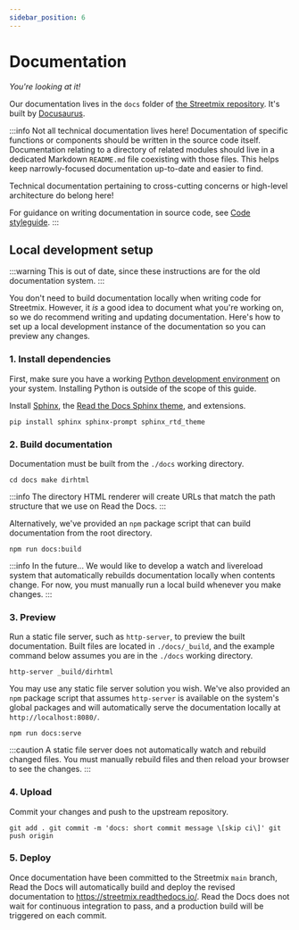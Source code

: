 ```yaml
---
sidebar_position: 6
---
```


# Documentation

_You're looking at it!_

Our documentation lives in the `docs` folder of [the Streetmix repository](https://github.com/streetmix/streetmix/tree/main/docs). It's built by [Docusaurus](https://docusaurus.io/).

:::info Not all technical documentation lives here! Documentation of specific functions or components should be written in the source code itself. Documentation relating to a directory of related modules should live in a dedicated Markdown `README.md` file coexisting with those files. This helps keep narrowly-focused documentation up-to-date and easier to find.

Technical documentation pertaining to cross-cutting concerns or high-level architecture do belong here!

For guidance on writing documentation in source code, see [Code styleguide](./code/styleguide.md#code-comments). :::

## Local development setup

:::warning This is out of date, since these instructions are for the old documentation system. :::

You don't need to build documentation locally when writing code for Streetmix. However, it _is_ a good idea to document what you're working on, so we do recommend writing and updating documentation. Here's how to set up a local development instance of the documentation so you can preview any changes.

### 1. Install dependencies

First, make sure you have a working [Python development environment](https://www.python.org/doc/) on your system. Installing Python is outside of the scope of this guide.

Install [Sphinx](http://www.sphinx-doc.org/en/stable/), the [Read the Docs Sphinx theme](https://sphinx-rtd-theme.readthedocs.io/en/latest/installing.html), and extensions.

```shell-session
pip install sphinx sphinx-prompt sphinx_rtd_theme
```

### 2. Build documentation

Documentation must be built from the `./docs` working directory.

```shell-session
cd docs make dirhtml
```

:::info The directory HTML renderer will create URLs that match the path structure that we use on Read the Docs. :::

Alternatively, we've provided an `npm` package script that can build documentation from the root directory.

```shell-session
npm run docs:build
```

:::info In the future... We would like to develop a watch and livereload system that automatically rebuilds documentation locally when contents change. For now, you must manually run a local build whenever you make changes. :::

### 3. Preview

Run a static file server, such as `http-server`, to preview the built documentation. Built files are located in `./docs/_build`, and the example command below assumes you are in the `./docs` working directory.

```shell-session
http-server _build/dirhtml
```

You may use any static file server solution you wish. We've also provided an `npm` package script that assumes `http-server` is available on the system's global packages and will automatically serve the documentation locally at `http://localhost:8080/`.

```shell-session
npm run docs:serve
```

:::caution A static file server does not automatically watch and rebuild changed files. You must manually rebuild files and then reload your browser to see the changes. :::

### 4. Upload

Commit your changes and push to the upstream repository.

```shell-session
git add . git commit -m 'docs: short commit message \[skip ci\]' git
push origin
```

### 5. Deploy

Once documentation have been committed to the Streetmix `main` branch, Read the Docs will automatically build and deploy the revised documentation to <https://streetmix.readthedocs.io/>. Read the Docs does not wait for continuous integration to pass, and a production build will be triggered on each commit.
